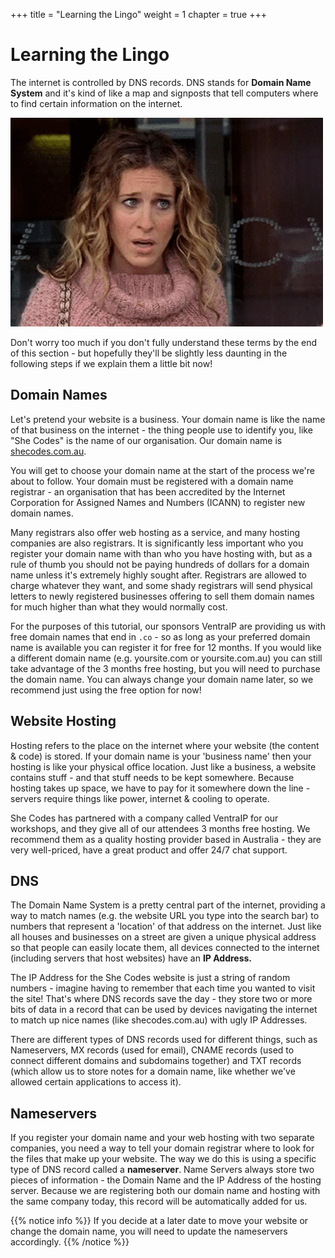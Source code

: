 +++
title = "Learning the Lingo"
weight = 1
chapter = true
+++

# Learning the Lingo

The internet is controlled by DNS records. DNS stands for **Domain Name System** and it's kind of like a map and signposts that tell computers where to find certain information on the internet.

![](images/huh.gif)

Don't worry too much if you don't fully understand these terms by the end of this section - but hopefully they'll be slightly less daunting in the following steps if we explain them a little bit now!

## Domain Names

Let's pretend your website is a business. Your domain name is like the name of that business on the internet - the thing people use to identify you, like "She Codes" is the name of our organisation. Our domain name is [shecodes.com.au](https://shecodes.com.au).

You will get to choose your domain name at the start of the process we're about to follow. Your domain must be registered with a domain name registrar - an organisation that has been accredited by the Internet Corporation for Assigned Names and Numbers (ICANN) to register new domain names. 

Many registrars also offer web hosting as a service, and many hosting companies are also registrars. It is significantly less important who you register your domain name with than who you have hosting with, but as a rule of thumb you should not be paying hundreds of dollars for a domain name unless it's extremely highly sought after. Registrars are allowed to charge whatever they want, and some shady registrars will send physical letters to newly registered businesses offering to sell them domain names for much higher than what they would normally cost.

For the purposes of this tutorial, our sponsors VentraIP are providing us with free domain names that end in `.co` - so as long as your preferred domain name is available you can register it for free for 12 months. If you would like a different domain name (e.g. yoursite.com or yoursite.com.au) you can still take advantage of the 3 months free hosting, but you will need to purchase the domain name. You can always change your domain name later, so we recommend just using the free option for now!

## Website Hosting

Hosting refers to the place on the internet where your website (the content & code) is stored. If your domain name is your 'business name' then your hosting is like your physical office location. Just like a business, a website contains stuff - and that stuff needs to be kept somewhere. Because hosting takes up space, we have to pay for it somewhere down the line - servers require things like power, internet & cooling to operate.

She Codes has partnered with a company called VentraIP for our workshops, and they give all of our attendees 3 months free hosting. We recommend them as a quality hosting provider based in Australia - they are very well-priced, have a great product and offer 24/7 chat support.

## DNS

The Domain Name System is a pretty central part of the internet, providing a way to match names (e.g. the website URL you type into the search bar) to numbers that represent a 'location' of that address on the internet. Just like all houses and businesses on a street are given a unique physical address so that people can easily locate them, all devices connected to the internet (including servers that host websites) have an **IP Address.** 

The IP Address for the She Codes website is just a string of random numbers - imagine having to remember that each time you wanted to visit the site! That's where DNS records save the day - they store two or more bits of data in a record that can be used by devices navigating the internet to match up nice names (like shecodes.com.au) with ugly IP Addresses. 

There are different types of DNS records used for different things, such as Nameservers, MX records (used for email), CNAME records (used to connect different domains and subdomains together) and TXT records (which allow us to store notes for a domain name, like whether we've allowed certain applications to access it).

## Nameservers
If you register your domain name and your web hosting with two separate companies, you need a way to tell your domain registrar where to look for the files that make up your website. The way we do this is using a specific type of DNS record called a **nameserver**. Name Servers always store two pieces of information - the Domain Name and the IP Address of the hosting server. Because we are registering both our domain name and hosting with the same company today, this record will be automatically added for us.

{{% notice info %}}
If you decide at a later date to move your website or change the domain name, you will need to update the nameservers accordingly.
{{% /notice %}}
